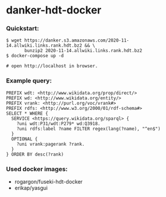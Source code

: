 # danker-hdt-docker

### Quickstart:
```
$ wget https://danker.s3.amazonaws.com/2020-11-14.allwiki.links.rank.hdt.bz2 && \
       bunzip2 2020-11-14.allwiki.links.rank.hdt.bz2
$ docker-compose up -d

# open http://localhost in browser.
```

### Example query:
```
PREFIX wdt: <http://www.wikidata.org/prop/direct/>
PREFIX wd: <http://www.wikidata.org/entity/>
PREFIX vrank: <http://purl.org/voc/vrank#>
PREFIX rdfs: <http://www.w3.org/2000/01/rdf-schema#>
SELECT * WHERE {
  SERVICE <https://query.wikidata.org/sparql> {
    ?uni wdt:P31/wdt:P279* wd:Q3918.
    ?uni rdfs:label ?name FILTER regex(lang(?name), "^en$")
  }
  OPTIONAL {
    ?uni vrank:pagerank ?rank.
  }
} ORDER BY desc(?rank)
```

### Used docker images:

* rogargon/fuseki-hdt-docker
* erikap/yasgui

